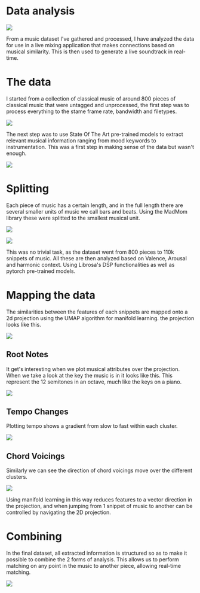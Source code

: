 # Data analysis

![](./theResources/composers_smiling_745.jpg)

From a music dataset I've gathered and processed, I have analyzed the data for use in a 
live mixing application that makes connections based on musical similarity. This is then
used to generate a live soundtrack in real-time.

# The data

I started from a collection of classical music of around 800 pieces of classical music that
were untagged and unprocessed, the first step was to process everything to the stame frame 
rate, bandwidth and filetypes.

![](./theResources/1.jpg)

The next step was to use State Of The Art pre-trained models to extract relevant musical 
information ranging from mood keywords to instrumentation. This was a first step in making 
sense of the data but wasn't enough.

![](./theResources/2.jpg)

# Splitting

Each piece of music has a certain length, and in the full length there are several smaller 
units of music we call bars and beats. Using the MadMom library these were splitted to 
the smallest musical unit.

![](./theResources/3.jpg)

![](./theResources/4.jpg)

This was no trivial task, as the dataset went from 800 pieces to 110k snippets of music.
All these are then analyzed based on Valence, Arousal and harmonic context. Using Librosa's
DSP functionalities as well as pytorch pre-trained models.

# Mapping the data

The similarities between the features of each snippets are mapped onto a 2d projection using the
UMAP algorithm for manifold learning. the projection looks like this.

![](./theResources/umap_graph.png)

## Root Notes

It get's interesting when we plot musical attributes over the projection. When we take a look at the 
key the music is in it looks like this. This represent the 12 semitones in an octave, much like the 
keys on a piano.

![](https://raw.githubusercontent.com/manwithplan/theFrankenstein/main/theResources/umap_root_note.jpg)

## Tempo Changes

Plotting tempo shows a gradient from slow to fast within each cluster.

![](./theResources/slow_vs_fast_tempo.png)

## Chord Voicings

Similarly we can see the direction of chord voicings move over the different clusters.

![](https://raw.githubusercontent.com/manwithplan/theFrankenstein/main/theResources/Distribution_of_chord_voicings.png)

Using manifold learning in this way reduces features to a vector direction in the projection, and when jumping from 1 
snippet of music to another can be controlled by navigating the 2D projection.

# Combining

In the final dataset, all extracted information is structured so as to make it possible to 
combine the 2 forms of analysis. This allows us to perform matching on any point in the music
to another piece, allowing real-time matching.

![](./theResources/5.jpg)
